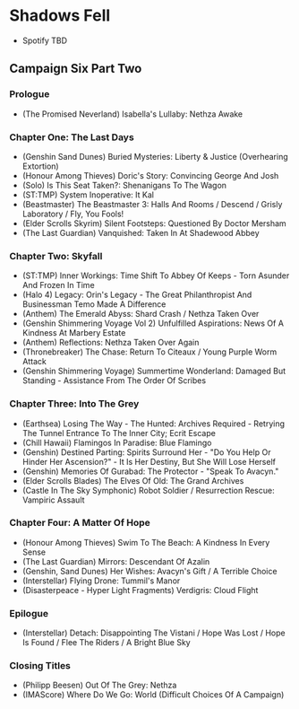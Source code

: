 # Shadows Fell

* Spotify TBD

## Campaign Six Part Two
### Prologue

* (The Promised Neverland) Isabella's Lullaby: Nethza Awake

### Chapter One: The Last Days

* (Genshin Sand Dunes) Buried Mysteries: Liberty & Justice (Overhearing Extortion)
* (Honour Among Thieves) Doric's Story: Convincing George And Josh
* (Solo) Is This Seat Taken?: Shenanigans To The Wagon
* (ST:TMP) System Inoperative: It Kal
* (Beastmaster) The Beastmaster 3: Halls And Rooms / Descend / Grisly Laboratory / Fly, You Fools!
* (Elder Scrolls Skyrim) Silent Footsteps: Questioned By Doctor Mersham
* (The Last Guardian) Vanquished: Taken In At Shadewood Abbey

### Chapter Two: Skyfall

* (ST:TMP) Inner Workings: Time Shift To Abbey Of Keeps - Torn Asunder And Frozen In Time
* (Halo 4) Legacy: Orin's Legacy - The Great Philanthropist And Businessman Temo Made A Difference
* (Anthem) The Emerald Abyss: Shard Crash / Nethza Taken Over
* (Genshin Shimmering Voyage Vol 2) Unfulfilled Aspirations: News Of A Kindness At Marbery Estate
* (Anthem) Reflections: Nethza Taken Over Again
* (Thronebreaker) The Chase: Return To Citeaux / Young Purple Worm Attack
* (Genshin Shimmering Voyage) Summertime Wonderland: Damaged But Standing - Assistance From The Order Of Scribes

### Chapter Three: Into The Grey

* (Earthsea) Losing The Way - The Hunted: Archives Required - Retrying The Tunnel Entrance To The Inner City; Ecrit Escape
* (Chill Hawaii) Flamingos In Paradise: Blue Flamingo
* (Genshin) Destined Parting: Spirits Surround Her - "Do You Help Or Hinder Her Ascension?" - It Is Her Destiny, But She Will Lose Herself
* (Genshin) Memories Of Gurabad: The Protector - "Speak To Avacyn."
* (Elder Scrolls Blades) The Elves Of Old: The Grand Archives
* (Castle In The Sky Symphonic) Robot Soldier / Resurrection Rescue: Vampiric Assault

### Chapter Four: A Matter Of Hope

* (Honour Among Thieves) Swim To The Beach: A Kindness In Every Sense
* (The Last Guardian) Mirrors: Descendant Of Azalin
* (Genshin, Sand Dunes) Her Wishes: Avacyn's Gift / A Terrible Choice
* (Interstellar) Flying Drone: Tummil's Manor
* (Disasterpeace - Hyper Light Fragments) Verdigris: Cloud Flight

### Epilogue

* (Interstellar) Detach: Disappointing The Vistani / Hope Was Lost / Hope Is Found / Flee The Riders / A Bright Blue Sky

### Closing Titles

* (Philipp Beesen) Out Of The Grey: Nethza
* (IMAScore) Where Do We Go: World (Difficult Choices Of A Campaign)
